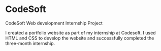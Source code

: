 # CodeSoft
CodeSoft Web development Internship Project

I created a portfolio website as part of my internship at Codesoft. I used HTML and CSS to develop the website and successfully completed the three-month internship.
